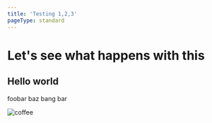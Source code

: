 ```yaml
---
title: 'Testing 1,2,3'
pageType: standard
---
```

# Let's see what happens with this

## Hello world

foobar baz bang bar

![coffee](/img/chemex.jpg)
